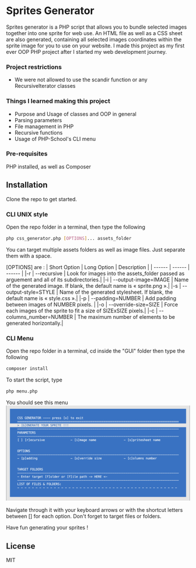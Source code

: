 # Sprites Generator

Sprites generator is a PHP script that allows you to bundle selected images together into one sprite for web use. An HTML file as well as a CSS sheet are also generated, containing all selected images coordinates within the sprite image for you to use on your website.
I made this project as my first ever OOP PHP project after I started my web development journey.

### Project restrictions
- We were not allowed to use the scandir function or any RecursiveIterator classes

### Things I learned making this project
- Purpose and Usage of classes and OOP in general
- Parsing parameters
- File management in PHP
- Recursive functions
- Usage of PHP-School's CLI menu

### Pre-requisites
PHP installed, as well as Composer

## Installation
Clone the repo to get started.

### CLI UNIX style
Open the repo folder in a terminal, then type the following
```sh
php css_generator.php [OPTIONS]... assets_folder
```
You can target multiple assets folders as well as image files. Just separate them with a space.

[OPTIONS] are :
| Short Option | Long Option | Description |
| ------ | ------ | ------ |
|-r | --recursive | Look for images into the assets_folder passed as arguement and all of its subdirectories.|
|-i | --output-image=IMAGE | Name of the generated image. If blank, the default name is « sprite.png ».|
|-s | --output-style=STYLE | Name of the generated stylesheet. If blank, the default name is « style.css ».|
|-p | --padding=NUMBER | Add padding between images of NUMBER pixels. |
|-o | --override-size=SIZE | Force each images of the sprite to fit a size of SIZExSIZE pixels.|
|-c | --columns_number=NUMBER | The maximum number of elements to be generated horizontally.|

### CLI Menu
Open the repo folder in a terminal, cd inside the "GUI" folder then type the following
```sh
composer install
```

To start the script, type
```sh
php menu.php
```

You should see this menu
<img src="./img/menu.png" alt="menu screenshot" width="738">

Navigate through it with your keyboard arrows or with the shortcut letters between [] for each option.
Don't forget to target files or folders.


Have fun generating your sprites !

## License
MIT